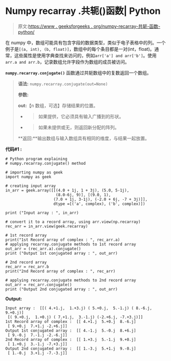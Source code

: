 # Numpy recarray .共轭()函数| Python

> 原文:[https://www . geeksforgeeks . org/numpy-recarray-共轭-函数-python/](https://www.geeksforgeeks.org/numpy-recarray-conjugate-function-python/)

在 numpy 中，数组可能具有包含字段的数据类型，类似于电子表格中的列。一个例子是`[(a, int), (b, float)]`，数组中的每个条目都是一对(int，float)。通常，这些属性是使用字典查找来访问的，例如`arr['a'] and arr['b']`。使用`arr.a and arr.b`，记录数组允许字段作为数组的成员被访问。

**`numpy.recarray.conjugate()`** 函数通过共轭数组中的复数返回一个数组。

> **语法:** `numpy.recarray.conjugate(out=None)`
> 
> **参数:**
> 
> **out:**【n 数组，可选】存储结果的位置。
> - >如果提供，它必须具有输入广播到的形状。
> - >如果未提供或无，则返回新分配的阵列。
> 
> **返回:**输出数组与输入数组具有相同的维度，与结果一起放置。

**代码#1 :**

```
# Python program explaining
# numpy.recarray.conjugate() method 

# importing numpy as geek
import numpy as geek

# creating input array 
in_arr = geek.array([[(4.0 + 1j, 1 + 3j), (5.0, 5-1j),
                      (8.0-6j, 9)], [(9.0, 1), 
                     (7.0 + 1j, 3-1j), (-2.0 + 6j, -7 + 3j)]],
                     dtype =[('a', complex), ('b', complex)])

print ("Input array : ", in_arr)

# convert it to a record array, using arr.view(np.recarray)
rec_arr = in_arr.view(geek.recarray)

# 1st record array
print("1st Record array of complex : ", rec_arr.a)
# applying recarray.conjugate methods to 1st record array
out_arr = (rec_arr.a).conjugate()
print ("Output 1st conjugated array : ", out_arr) 

# 2nd record array
rec_arr = rec_arr.b
print("2nd Record array of complex : ", rec_arr)

# applying recarray.conjugate methods to 2nd record array
out_arr = rec_arr.conjugate()
print ("Output 2nd conjugated array : ", out_arr) 
```

**Output:**

```
Input array :  [[( 4.+1.j,  1.+3.j) ( 5.+0.j,  5.-1.j) ( 8.-6.j,  9.+0.j)]
 [( 9.+0.j,  1.+0.j) ( 7.+1.j,  3.-1.j) (-2.+6.j, -7.+3.j)]]
1st Record array of complex :  [[ 4.+1.j  5.+0.j  8.-6.j]
 [ 9.+0.j  7.+1.j -2.+6.j]]
Output 1st conjugated array :  [[ 4.-1.j  5.-0.j  8.+6.j]
 [ 9.-0.j  7.-1.j -2.-6.j]]
2nd Record array of complex :  [[ 1.+3.j  5.-1.j  9.+0.j]
 [ 1.+0.j  3.-1.j -7.+3.j]]
Output 2nd conjugated array :  [[ 1.-3.j  5.+1.j  9.-0.j]
 [ 1.-0.j  3.+1.j -7.-3.j]]

```